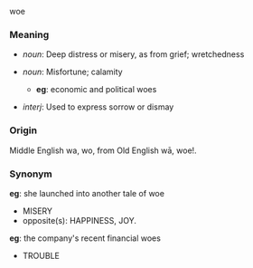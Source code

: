 woe
### Meaning
+ _noun_: Deep distress or misery, as from grief; wretchedness
+ _noun_: Misfortune; calamity
    + __eg__: economic and political woes

+ _interj_: Used to express sorrow or dismay

### Origin

Middle English wa, wo, from Old English wā, woe!.

### Synonym

__eg__: she launched into another tale of woe

+ MISERY
+ opposite(s): HAPPINESS, JOY.

__eg__: the company's recent financial woes

+ TROUBLE


